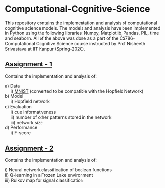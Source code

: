 # Computational-Cognitive-Science

This repository contains the implementation and analysis of computational cognitive science models. The models and analysis have been implemented in Python using the following libraries: Numpy, Matplotlib, Pandas, PIL, time and seaborn. All of the above was done as a part of the CS786-Computational Cognitive Science course instructed by Prof Nisheeth Srivastava at IIT Kanpur (Spring-2020). 

## [Assignment - 1](/CS786-Assignment-1-Noteboook.ipynb)  

Contains the implementation and analysis of:  
 
a) Data  
&emsp;	i) [MNIST](https://gitlab.com/datapythonista/mnist) (converted to be compatible with the Hopfield Network)  
b) Model  
&emsp;	i) Hopfield network   
c) Evaluation  
&emsp;	i) cue informativeness   
&emsp;	ii) number of other patterns stored in the network   
&emsp;	iii) network size  
d) Performance  
&emsp;	i) F-score  

## [Assignment - 2](CS786-Assignment-2-Noteboook.ipynb)  

Contains the implementation and analysis of:  

i) Neural network classification of boolean functions  
ii) Q-learning in a Frozen Lake environment  
iii) Rulkov map for signal classification  
